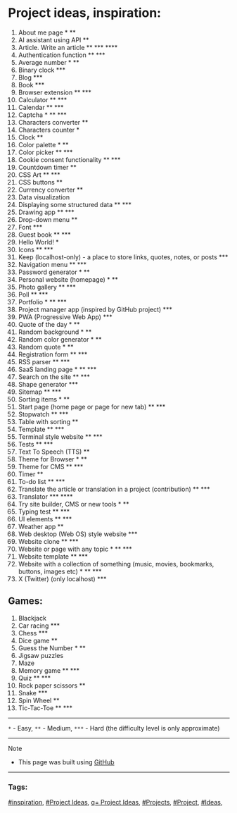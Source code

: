 <!-- Project ideas v.1.3.9 -->

# Project ideas, inspiration:


1. About me page * **
1. AI assistant using API **
1. Article. Write an article ** *** ****
1. Authentication function ** ***
1. Average number * **
1. Binary clock ***
1. Blog ***
1. Book ***
1. Browser extension ** ***
1. Calculator ** ***
1. Calendar ** ***
1. Captcha * ** ***
1. Characters converter **
1. Characters counter *
1. Clock **
1. Color palette * **
1. Color picker ** ***
1. Cookie consent functionality ** ***
1. Countdown timer **
1. CSS Art ** ***
1. CSS buttons **
1. Currency converter ** <!-- https://github.com/anishaswain/Simple-JS-Projects#-->
1. Data visualization
1. Displaying some structured data ** ***
1. Drawing app ** ***
1. Drop-down menu **
1. Font ***
1. Guest book ** ***
1. Hello World! *
1. Icons ** ***
1. Keep (localhost-only) - a place to store links, quotes, notes, or posts ***
1. Navigation menu ** ***
1. Password generator * **
1. Personal website (homepage) * **
1. Photo gallery  ** ***
1. Poll ** ***
1. Portfolio * ** ***
1. Project manager app (inspired by GitHub project) ***
1. PWA (Progressive Web App) ***
1. Quote of the day * **
1. Random background * **
1. Random color generator * **
1. Random quote * **
1. Registration form ** ***
1. RSS parser ** ***
1. SaaS landing page * ** ***
1. Search on the site ** ***
1. Shape generator ***
1. Sitemap ** ***
1. Sorting items * **
1. Start page (home page or page for new tab) ** ***
1. Stopwatch ** ***
1. Table with sorting **
1. Template ** ***
1. Terminal style website ** ***
1. Tests ** ***
1. Text To Speech (TTS) **
1. Theme for Browser * **
1. Theme for CMS ** ***
1. Timer **
1. To-do list ** ***
1. Translate the article or translation in a project (contribution) ** ***
1. Translator *** ****
1. Try site builder, CMS or new tools * **
1. Typing test ** ***
1. UI elements ** ***
1. Weather app **
1. Web desktop (Web OS) style website ***
1. Website clone ** ***
1. Website or page with any topic * ** ***
1. Website template ** ***
1. Website with a collection of something (music, movies, bookmarks, buttons, images etc) * ** ***
1. X (Twitter) (only localhost) ***

## Games:

1. Blackjack
1. Car racing ***
1. Chess ***
1. Dice game **
1. Guess the Number * **
1. Jigsaw puzzles
1. Maze
1. Memory game ** ***
1. Quiz ** ***
1. Rock paper scissors **
1. Snake ***
1. Spin Wheel **
1. Tic-Tac-Toe ** ***

---

`*` - Easy, `**` - Medium,  `***` - Hard (the difficulty level is only approximate)  
  
---
  
> [!NOTE]
> - This page was built using [GitHub](https://github.com/)  
  
---
  
### Tags:  

[#inspiration](https://github.com/topics/inspiration),
[#Project Ideas](https://github.com/topics/project-ideas),
[q= Project Ideas](https://github.com/search?q=project+ideas),
[#Projects](https://github.com/topics/projects),
[#Project](https://github.com/topics/project),
[#Ideas](https://github.com/topics/ideas),





